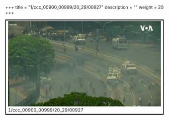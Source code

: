 +++
title = "1/ccc_00900_00999/20_29/00927"
description = ""
weight = 20
+++

<table style="border:2px solid black;max-width:800px;max-height:800px;" 
><tr><td>
<img class="center-fit-jpg"
src="/jpg_/aaa_20190430_NxaOmWaI8sI_00926.jpg">
1/ccc_00900_00999/20_29/00927
</img></td></tr></table>

